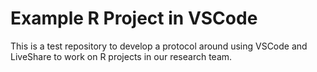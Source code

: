# Example R Project in VSCode

This is a test repository to develop a protocol around using VSCode and LiveShare to work on R projects in 
our research team.